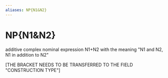```yaml
---
aliases: NP{N1&N2}
---
```

# NP{N1&N2}

additive complex nominal expression N1+N2 with the meaning "N1 and N2, N1 in addition to N2"

[THE BRACKET NEEDS TO BE TRANSFERRED TO THE FIELD "CONSTRUCTION TYPE"]
> 